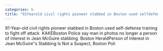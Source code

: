 ```yaml
---
categories: b
title: "91Yearold civil rights pioneer stabbed in Boston used selfdefense training to fight off attack  KAKE"
---
```

91-Year-old civil rights pioneer stabbed in Boston used self-defense training to fight off attack&nbsp;&nbsp;KAKEBoston Police say man in photos no longer a person of interest in Jean McGuire stabbing&nbsp;&nbsp;Boston HeraldPerson of Interest in Jean McGuire"s Stabbing Is Not a Suspect, Boston Poli